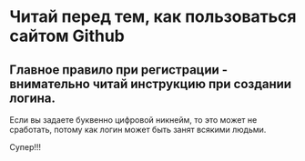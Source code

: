 # Читай перед тем, как пользоваться сайтом Github

## Главное правило при регистрации - внимательно читай инструкцию при создании логина. 

Если вы задаете буквенно цифровой никнейм, то это может не сработать, потому как логин может быть занят всякими людьми.

Супер!!!